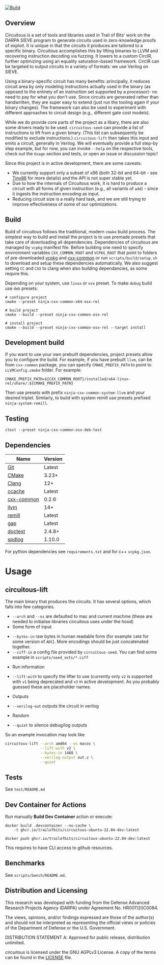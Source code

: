 [![Build](https://github.com/trailofbits/circuitous/actions/workflows/build.yml/badge.svg)](https://github.com/trailofbits/circuitous/actions/workflows/build.yml)

## Overview

Circuitous is a set of tools and libraries used in Trail of Bits' work on the DARPA SIEVE program
to generate circuits used in zero-knowledge proofs of exploit. It is unique in that
the circuits it produces are tailored to a specific binary. Circuitous accomplishes this
by lifting binaries to LLVM and recovering instruction decoding via fuzzing.
It lowers to a custom CircIR, further optimizing using an equality saturation-based framework.
CircIR can be targeted to output circuits in a variety of formats: we use Verilog on SIEVE.

Using a binary-specific circuit has many benefits: principally, it reduces circuit area
by only modeling instructions actually used in the binary
(as opposed to the entirety of an instruction set supported by a processor)-
no need to pay for what you don't use.
Since circuits are generated rather than handwritten, they are super easy to extend (just run
the tooling again if your binary changes). The framework can also be used to
experiment with different approaches to circuit design (e.g., different gate cost models).

While we do provide core parts of the project as a libary, there are also some
drivers ready to be used. `circuitous-seed` can provide a list of instructions
to lift from a given binary. (This list can subsequently be modified to exclude instructions.)
`circuitous-lift` then takes this input and emits a circuit, generally in Verilog.
We will eventually provide a full step-by step example, but for now, you can invoke `--help` on the
respective tools, check out the `Usage` section and tests, or open an issue or discussion topic!

Since this project is in active development, there are some caveats:
 * We currently support only a subset of x86 (both 32-bit and 64-bit -
   see [Tiny86](https://github.com/trailofbits/sholva) for more details)
   and the API is not super stable yet.
 * Due to how the internals of Circuitous work, it is hard to produce a circuit with
   all forms of given instruction (e.g., all variants of `add`) - since it ingests the
   instruction encoding as input.
 * Reducing circuit size is a really hard task, and we are still trying to
   improve effectiveness of some of our optimizations.


## Build
Build of circuitous follows the traditional, modern `cmake` build process.
The simplest way to build and install the project is to use premade presets that take care of downloading all dependencies.
Dependencies of circuitous are managed by `vcpkg` manifest file.
Before building one need to specify environment variables `CXX_COMMON_ROOT` and `VCPKG_ROOT` that point to folders of pre-downloaded [vcpkg](https://github.com/microsoft/vcpkg) and [cxx-common](https://github.com/lifting-bits/cxx-common/tree/port-files) or
run `scripts/build/setup.sh` to download and setup these dependencies automatically. We also suggest setting `CC` and `CXX` to clang when also building dependancies, as some require this.

Depending on your system, use `linux` or `osx` preset.  To make `debug` build use `deb` presets:

```
# configure project
cmake --preset ninja-cxx-common-x64-osx-rel

# build project
cmake --build --preset ninja-cxx-common-osx-rel

# install project
cmake --build --preset ninja-cxx-common-osx-rel --target install
```

## Development build

If you want to use your own prebuilt dependencies, project presets allow you to configure the build.
For example, if you have prebuilt `llvm`, can be from `cxx-common` package, you can specify `CMAKE_PREFIX_PATH` to point to `LLVMConfig.cmake` folder.  For example:

```
CMAKE_PREFIX_PATH=${CXX_COMMON_ROOT}/installed/x64-linux-rel/share/:${CMAKE_PREFIX_PATH}
```

Then use presets with prefix `ninja-cxx-common-system-llvm` and your desired triplet. Similarly, to build with system remill use presets prefixed `ninja-system-remill`.

## Testing

```
ctest --preset ninja-cxx-common-osx-deb-test
```

## Dependencies

| Name | Version |
| ---- | ------- |
| [Git](https://git-scm.com/) | Latest |
| [CMake](https://cmake.org/) | 3.23+ |
| [Clang](http://clang.llvm.org/) | 12+ |
| [ccache](https://ccache.dev/) | Latest |
| [cxx-common](https://github.com/lifting-bits/cxx-common) | 0.2.6 |
| [llvm](https://github.com/lifting-bits/cxx-common) | 14+ |
| [remill](https://github.com/lifting-bits/remill) | Latest |
| [gap](https://github.com/lifting-bits/gap) | Latest |
| [doctest](https://github.com/doctest/doctest) | 2.4.8+ |
| [spdlog](https://github.com/gabime/spdlog) | 1.10.0 |

For python dependencies see `requirements.txt` and for c++ `vcpkg.json`.


# Usage

## circuitous-lift

The main binary that produces the circuits. It has several options, which falls
into few categories.
 * `--arch` and `--os` are defaulted to mac and current machine (these are
   needed to initialise libraries circuitous uses under the hood)
 * Some form of input
  - `--bytes-in` raw bytes in human readable form (for example `1468` for some
    version of `ADC`). More encodings should be just concatenated together.
  - `--ciff-in` a config file provided by `circuitous-seed`. You can find some
    example in `scripts/seed_sets/*.ciff`
 * Run information
  - `--lift-with` to specify the lifter to use (currently only `v2` is supported
    with `v1` being deprecated and `v3` in active development. As you probably
    guessed these are placeholder names.
 * Outputs
  - `--verilog-out` outputs the circuit in verilog
 * Random
  - `--quiet` to silence debug/log outputs

So an example invocation may look like
```bash
circuitous-lift --arch amd64 --os macos \
                --lift-with v2 \
                --bytes-in 1468 \
                --verilog-output out.v \
                --quiet
```

## Tests

See `test/README.md`

## Dev Container for Actions

Run manually __Build Dev Container__ action or execute:

```
docker build .devcontainer --no-cache \
    -t ghcr.io/trailofbits/circuitous-ubuntu-22.04-dev:latest
```

```
docker push ghcr.io/trailofbits/circuitous-ubuntu-22.04-dev:latest
```

This requires to have CLI access to github resources.

## Benchmarks

See `scripts/bench/README.md`.

## Distribution and Licensing
This research was developed with funding from the Defense Advanced Research
Projects Agency (DARPA) under Agreement No. HR001120C0084.

The views, opinions, and/or findings expressed are those of the author(s) and
should not be interpreted as representing the official views or policies of the
Department of Defense or the U.S. Government.

DISTRIBUTION STATEMENT A: Approved for public release, distribution unlimited.

*circuitous* is licensed under the GNU AGPLv3 License. A copy of the terms can
be found in the [LICENSE](./LICENSE) file.
